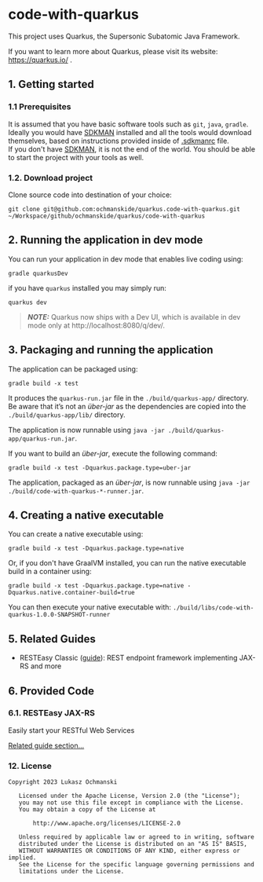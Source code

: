 # code-with-quarkus

This project uses Quarkus, the Supersonic Subatomic Java Framework.

If you want to learn more about Quarkus, please visit its website: https://quarkus.io/ .

## 1. Getting started
### 1.1 Prerequisites
It is assumed that you have basic software tools such as `git`, `java`, `gradle`. Ideally you would have [SDKMAN](https://sdkman.io) installed and all the tools would download themselves, based on instructions provided inside of [.sdkmanrc](./.sdkmanrc) file.  
If you don't have [SDKMAN](https://sdkman.io), it is not the end of the world. You should be able to start the project with your tools as well.  

### 1.2. Download project
Clone source code into destination of your choice:
```shell script
git clone git@github.com:ochmanskide/quarkus.code-with-quarkus.git ~/Workspace/github/ochmanskide/quarkus/code-with-quarkus
```

## 2. Running the application in dev mode

You can run your application in dev mode that enables live coding using:
```shell script
gradle quarkusDev
```
if you have `quarkus` installed you may simply run:
```shell script
quarkus dev
```

> **_NOTE:_**  Quarkus now ships with a Dev UI, which is available in dev mode only at http://localhost:8080/q/dev/.

## 3. Packaging and running the application

The application can be packaged using:
```shell script
gradle build -x test
```
It produces the `quarkus-run.jar` file in the `./build/quarkus-app/` directory.
Be aware that it’s not an _über-jar_ as the dependencies are copied into the `./build/quarkus-app/lib/` directory.

The application is now runnable using `java -jar ./build/quarkus-app/quarkus-run.jar`.

If you want to build an _über-jar_, execute the following command:
```shell script
gradle build -x test -Dquarkus.package.type=uber-jar
```

The application, packaged as an _über-jar_, is now runnable using `java -jar ./build/code-with-quarkus-*-runner.jar`.

## 4. Creating a native executable

You can create a native executable using: 
```shell script
gradle build -x test -Dquarkus.package.type=native
```

Or, if you don't have GraalVM installed, you can run the native executable build in a container using: 
```shell script
gradle build -x test -Dquarkus.package.type=native -Dquarkus.native.container-build=true
```

You can then execute your native executable with: `./build/libs/code-with-quarkus-1.0.0-SNAPSHOT-runner`

## 5. Related Guides

- RESTEasy Classic ([guide](https://quarkus.io/guides/resteasy)): REST endpoint framework implementing JAX-RS and more

## 6. Provided Code

### 6.1. RESTEasy JAX-RS

Easily start your RESTful Web Services

[Related guide section...](https://quarkus.io/guides/getting-started#the-jax-rs-resources)

### 12. License
```
Copyright 2023 Lukasz Ochmanski

   Licensed under the Apache License, Version 2.0 (the "License");
   you may not use this file except in compliance with the License.
   You may obtain a copy of the License at

       http://www.apache.org/licenses/LICENSE-2.0

   Unless required by applicable law or agreed to in writing, software
   distributed under the License is distributed on an "AS IS" BASIS,
   WITHOUT WARRANTIES OR CONDITIONS OF ANY KIND, either express or implied.
   See the License for the specific language governing permissions and
   limitations under the License.
```
